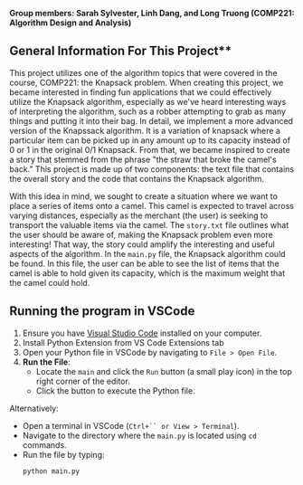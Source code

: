 **Group members: Sarah Sylvester, Linh Dang, and Long Truong (COMP221: Algorithm Design and Analysis)**

## General Information For This Project**

This project utilizes one of the algorithm topics that were covered in the course, COMP221: the Knapsack problem. When creating this project, we became interested in finding fun applications that we could effectively utilize the Knapsack algorithm, especially as we've heard interesting ways of interpreting the algorithm, such as a robber attempting to grab as many things and putting it into their bag. In detail, we implement a more advanced version of the Knapssack algorithm. It is a variation of knapsack where a particular item can be picked up in any amount up to its capacity instead of 0 or 1 in the original 0/1 Knapsack. From that, we became inspired to create a story that stemmed from the phrase "the straw that broke the camel's back." This project is made up of two components: the text file that contains the overall story and the code that contains the Knapsack algorithm. 

With this idea in mind, we sought to create a situation where we want to place a series of items onto a camel. This camel is expected to travel across varying distances, especially as the merchant (the user) is seeking to transport the valuable items via the camel. The ``story.txt`` file outlines what the user should be aware of, making the Knapsack problem even more interesting! That way, the story could amplify the interesting and useful aspects of the algorithm. In the ``main.py`` file, the Knapsack algorithm could be found. In this file, the user can be able to see the list of items that the camel is able to hold given its capacity, which is the maximum weight that the camel could hold. 


## Running the program in VSCode
1. Ensure you have [Visual Studio Code](https://code.visualstudio.com/) installed on your computer.
2. Install Python Extension from VS Code Extensions tab
3. Open your Python file in VSCode by navigating to `File > Open File`.
4. **Run the File**: 
   - Locate the `main` and click the `Run` button (a small play icon) in the top right corner of the editor.
   - Click the button to execute the Python file.

Alternatively:
   - Open a terminal in VSCode (`Ctrl+`` or View > Terminal`).
   - Navigate to the directory where the `main.py` is located using `cd` commands.
   - Run the file by typing:  
     ```
     python main.py
     ```